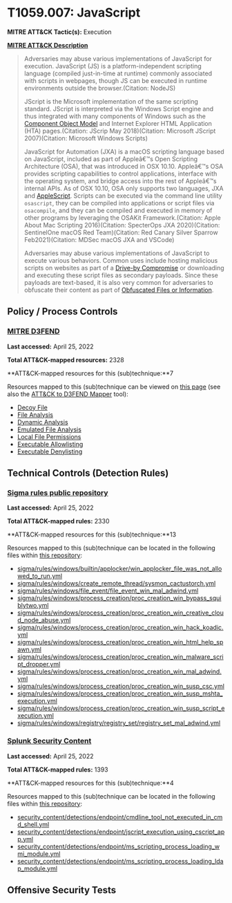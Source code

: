 # T1059.007: JavaScript
**MITRE ATT&CK Tactic(s):** Execution

**[MITRE ATT&CK Description](https://attack.mitre.org/techniques/T1059/007)**
<blockquote>Adversaries may abuse various implementations of JavaScript for execution. JavaScript (JS) is a platform-independent scripting language (compiled just-in-time at runtime) commonly associated with scripts in webpages, though JS can be executed in runtime environments outside the browser.(Citation: NodeJS)

JScript is the Microsoft implementation of the same scripting standard. JScript is interpreted via the Windows Script engine and thus integrated with many components of Windows such as the [Component Object Model](https://attack.mitre.org/techniques/T1559/001) and Internet Explorer HTML Application (HTA) pages.(Citation: JScrip May 2018)(Citation: Microsoft JScript 2007)(Citation: Microsoft Windows Scripts)

JavaScript for Automation (JXA) is a macOS scripting language based on JavaScript, included as part of Appleâ€™s Open Scripting Architecture (OSA), that was introduced in OSX 10.10. Appleâ€™s OSA provides scripting capabilities to control applications, interface with the operating system, and bridge access into the rest of Appleâ€™s internal APIs. As of OSX 10.10, OSA only supports two languages, JXA and [AppleScript](https://attack.mitre.org/techniques/T1059/002). Scripts can be executed via the command line utility <code>osascript</code>, they can be compiled into applications or script files via <code>osacompile</code>, and they can be compiled and executed in memory of other programs by leveraging the OSAKit Framework.(Citation: Apple About Mac Scripting 2016)(Citation: SpecterOps JXA 2020)(Citation: SentinelOne macOS Red Team)(Citation: Red Canary Silver Sparrow Feb2021)(Citation: MDSec macOS JXA and VSCode)

Adversaries may abuse various implementations of JavaScript to execute various behaviors. Common uses include hosting malicious scripts on websites as part of a [Drive-by Compromise](https://attack.mitre.org/techniques/T1189) or downloading and executing these script files as secondary payloads. Since these payloads are text-based, it is also very common for adversaries to obfuscate their content as part of [Obfuscated Files or Information](https://attack.mitre.org/techniques/T1027).</blockquote>
## Policy / Process Controls
### [MITRE D3FEND](https://d3fend.mitre.org/)
**Last accessed:** April 25, 2022

**Total ATT&CK-mapped resources:** 2328

**ATT&CK-mapped resources for this (sub)technique:**7

Resources mapped to this (sub)technique can be viewed on [this page](https://d3fend.mitre.org/) (see also the [ATT&CK to D3FEND Mapper](https://d3fend.mitre.org/tools/attack-mapper) tool):

* [Decoy File](https://d3fend.mitre.org/techniques/d3f:DecoyFile)
* [File Analysis](https://d3fend.mitre.org/techniques/d3f:FileAnalysis)
* [Dynamic Analysis](https://d3fend.mitre.org/techniques/d3f:DynamicAnalysis)
* [Emulated File Analysis](https://d3fend.mitre.org/techniques/d3f:EmulatedFileAnalysis)
* [Local File Permissions](https://d3fend.mitre.org/techniques/d3f:LocalFilePermissions)
* [Executable Allowlisting](https://d3fend.mitre.org/techniques/d3f:ExecutableAllowlisting)
* [Executable Denylisting](https://d3fend.mitre.org/techniques/d3f:ExecutableDenylisting)

## Technical Controls (Detection Rules)
### [Sigma rules public repository](https://github.com/SigmaHQ/sigma)
**Last accessed:** April 25, 2022

**Total ATT&CK-mapped rules:** 2330

**ATT&CK-mapped resources for this (sub)technique:**13

Resources mapped to this (sub)technique can be located in the following files within [this repository](https://github.com/SigmaHQ/sigma/tree/master/rules):

* [sigma/rules/windows/builtin/applocker/win_applocker_file_was_not_allowed_to_run.yml](https://github.com/SigmaHQ/sigma/blob/master/rules/windows/builtin/applocker/win_applocker_file_was_not_allowed_to_run.yml)
* [sigma/rules/windows/create_remote_thread/sysmon_cactustorch.yml](https://github.com/SigmaHQ/sigma/blob/master/rules/windows/create_remote_thread/sysmon_cactustorch.yml)
* [sigma/rules/windows/file_event/file_event_win_mal_adwind.yml](https://github.com/SigmaHQ/sigma/blob/master/rules/windows/file_event/file_event_win_mal_adwind.yml)
* [sigma/rules/windows/process_creation/proc_creation_win_bypass_squiblytwo.yml](https://github.com/SigmaHQ/sigma/blob/master/rules/windows/process_creation/proc_creation_win_bypass_squiblytwo.yml)
* [sigma/rules/windows/process_creation/proc_creation_win_creative_cloud_node_abuse.yml](https://github.com/SigmaHQ/sigma/blob/master/rules/windows/process_creation/proc_creation_win_creative_cloud_node_abuse.yml)
* [sigma/rules/windows/process_creation/proc_creation_win_hack_koadic.yml](https://github.com/SigmaHQ/sigma/blob/master/rules/windows/process_creation/proc_creation_win_hack_koadic.yml)
* [sigma/rules/windows/process_creation/proc_creation_win_html_help_spawn.yml](https://github.com/SigmaHQ/sigma/blob/master/rules/windows/process_creation/proc_creation_win_html_help_spawn.yml)
* [sigma/rules/windows/process_creation/proc_creation_win_malware_script_dropper.yml](https://github.com/SigmaHQ/sigma/blob/master/rules/windows/process_creation/proc_creation_win_malware_script_dropper.yml)
* [sigma/rules/windows/process_creation/proc_creation_win_mal_adwind.yml](https://github.com/SigmaHQ/sigma/blob/master/rules/windows/process_creation/proc_creation_win_mal_adwind.yml)
* [sigma/rules/windows/process_creation/proc_creation_win_susp_csc.yml](https://github.com/SigmaHQ/sigma/blob/master/rules/windows/process_creation/proc_creation_win_susp_csc.yml)
* [sigma/rules/windows/process_creation/proc_creation_win_susp_mshta_execution.yml](https://github.com/SigmaHQ/sigma/blob/master/rules/windows/process_creation/proc_creation_win_susp_mshta_execution.yml)
* [sigma/rules/windows/process_creation/proc_creation_win_susp_script_execution.yml](https://github.com/SigmaHQ/sigma/blob/master/rules/windows/process_creation/proc_creation_win_susp_script_execution.yml)
* [sigma/rules/windows/registry/registry_set/registry_set_mal_adwind.yml](https://github.com/SigmaHQ/sigma/blob/master/rules/windows/registry/registry_set/registry_set_mal_adwind.yml)

### [Splunk Security Content](https://github.com/splunk/security_content)
**Last accessed:** April 25, 2022

**Total ATT&CK-mapped rules:** 1393

**ATT&CK-mapped resources for this (sub)technique:**4

Resources mapped to this (sub)technique can be located in the following files within [this repository](https://github.com/splunk/security_content/tree/develop/detections):

* [security_content/detections/endpoint/cmdline_tool_not_executed_in_cmd_shell.yml](https://github.com/splunk/security_content/blob/develop/detections/endpoint/cmdline_tool_not_executed_in_cmd_shell.yml)
* [security_content/detections/endpoint/jscript_execution_using_cscript_app.yml](https://github.com/splunk/security_content/blob/develop/detections/endpoint/jscript_execution_using_cscript_app.yml)
* [security_content/detections/endpoint/ms_scripting_process_loading_wmi_module.yml](https://github.com/splunk/security_content/blob/develop/detections/endpoint/ms_scripting_process_loading_wmi_module.yml)
* [security_content/detections/endpoint/ms_scripting_process_loading_ldap_module.yml](https://github.com/splunk/security_content/blob/develop/detections/endpoint/ms_scripting_process_loading_ldap_module.yml)


## Offensive Security Tests

